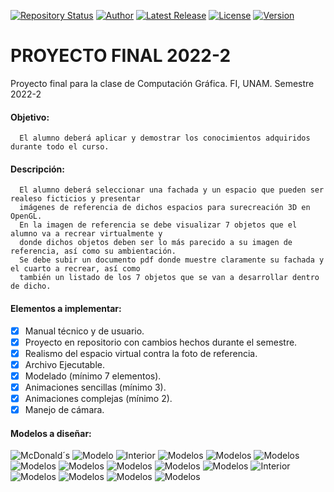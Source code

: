 [![Repository Status](https://img.shields.io/badge/Repository%20Status-Maintained-dark%20green.svg)](https://github.com/alanmgg/Proyecto-Computacion-Grafica)
[![Author](https://img.shields.io/badge/Author-Alan%20Francisco%20Mora-blue.svg)](https://github.com/alanmgg)
[![Latest Release](https://img.shields.io/badge/Latest%20Release-20%20May%202022-yellow.svg)](https://github.com/alanmgg/Proyecto-Computacion-Grafica/commits/main)
[![License](https://img.shields.io/badge/License-GNU%20v3.0-blue.svg)](https://github.com/alanmgg)
[![Version](https://img.shields.io/badge/Version-2.0-red.svg)](https://github.com/alanmgg)

# PROYECTO FINAL 2022-2
Proyecto final para la clase de Computación Gráfica. FI, UNAM. Semestre 2022-2

#### Objetivo:
```
  El alumno deberá aplicar y demostrar los conocimientos adquiridos durante todo el curso.
```

#### Descripción:
```
  El alumno deberá seleccionar una fachada y un espacio que pueden ser realeso ficticios y presentar 
  imágenes de referencia de dichos espacios para surecreación 3D en OpenGL.
  En la imagen de referencia se debe visualizar 7 objetos que el alumno va a recrear virtualmente y 
  donde dichos objetos deben ser lo más parecido a su imagen de referencia, así como su ambientación.
  Se debe subir un documento pdf donde muestre claramente su fachada y el cuarto a recrear, así como 
  también un listado de los 7 objetos que se van a desarrollar dentro de dicho.
```

#### Elementos a implementar:
- [x] Manual técnico y de usuario.
- [x] Proyecto en repositorio con cambios hechos durante el semestre.
- [x] Realismo del espacio virtual contra la foto de referencia.
- [x] Archivo Ejecutable.
- [x] Modelado (mínimo 7 elementos).
- [x] Animaciones sencillas (mínimo 3).
- [x] Animaciones complejas (mínimo 2).
- [x] Manejo de cámara.

#### Modelos a diseñar:
![McDonald´s](./Images/McDonalds.jpg)
![Modelo](./Images/Fachada.JPG)
![Interior](./Images/Interior.jpg)
![Modelos](./Images/Modelos1.JPG)
![Modelos](./Images/Modelos2.JPG)
![Modelos](./Images/Modelos3.JPG)
![Modelos](./Images/Modelos4.JPG)
![Modelos](./Images/Modelos5.JPG)
![Modelos](./Images/Modelos6.JPG)
![Modelos](./Images/Modelos7.JPG)
![Modelos](./Images/Modelos8.JPG)
![Interior](./Images/Interior2.jpg)
![Modelos](./Images/Modelos9.JPG)
![Modelos](./Images/Modelos10.JPG)
![Modelos](./Images/Modelos11.JPG)
![Modelos](./Images/Modelos12.JPG)
